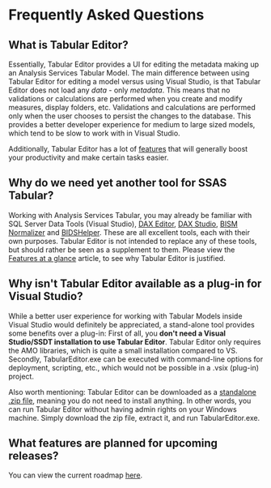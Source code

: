 ﻿# Frequently Asked Questions

## What is Tabular Editor?
Essentially, Tabular Editor provides a UI for editing the metadata making up an Analysis Services Tabular Model. The main difference between using Tabular Editor for editing a model versus using Visual Studio, is that Tabular Editor does not load any _data_ - only _metadata_. This means that no validations or calculations are performed when you create and modify measures, display folders, etc. Validations and calculations are performed only when the user chooses to persist the changes to the database. This provides a better developer experience for medium to large sized models, which tend to be slow to work with in Visual Studio.

Additionally, Tabular Editor has a lot of [features](Features-at-a-glance.md) that will generally boost your productivity and make certain tasks easier.

## Why do we need yet another tool for SSAS Tabular?
Working with Analysis Services Tabular, you may already be familiar with SQL Server Data Tools (Visual Studio), [DAX Editor](https://www.sqlbi.com/tools/dax-editor/), [DAX Studio](https://www.sqlbi.com/tools/dax-studio/), [BISM Normalizer](http://bism-normalizer.com/) and [BIDSHelper](https://bidshelper.codeplex.com/). These are all excellent tools, each with their own purposes. Tabular Editor is not intended to replace any of these tools, but should rather be seen as a supplement to them. Please view the [Features at a glance](Features-at-a-glance.md) article, to see why Tabular Editor is justified.

## Why isn't Tabular Editor available as a plug-in for Visual Studio?
While a better user experience for working with Tabular Models inside Visual Studio would definitely be appreciated, a stand-alone tool provides some benefits over a plug-in: First of all, you **don't need a Visual Studio/SSDT installation to use Tabular Editor**. Tabular Editor only requires the AMO libraries, which is quite a small installation compared to VS. Secondly, TabularEditor.exe can be executed with command-line options for deployment, scripting, etc., which would not be possible in a .vsix (plug-in) project.

Also worth mentioning: Tabular Editor can be downloaded as a [standalone .zip file](https://github.com/TabularEditor/TabularEditor/releases/latest/download/TabularEditor.Portable.zip), meaning you do not need to install anything. In other words, you can run Tabular Editor without having admin rights on your Windows machine. Simply download the zip file, extract it, and run TabularEditor.exe.

## What features are planned for upcoming releases?
You can view the current roadmap [here](Roadmap.md).
